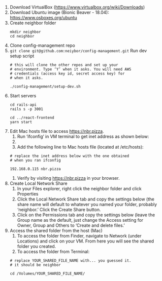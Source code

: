 <!-- TITLE: Mac Setup -->
<!-- SUBTITLE: Mac setup instructions -->

1. Download VirtualBox (https://www.virtualbox.org/wiki/Downloads)
1. Download Ubuntu image (Bionic Beaver - 18.04): https://www.osboxes.org/ubuntu
1. Create neighbor folder
	```
	mkdir neighbor
	cd neighbor
	```
1. Clone config-management repo
1. `git clone git@github.com:neiybor/config-management.git`
	Run dev setup script
	```
	# this will clone the other repos and set up your
	# environment. Type ‘Y’ when it asks. You will need AWS
	# credentials (access key id, secret access key) for
	# when it asks.
	
	./config-management/setup-dev.sh
	```
1. Start servers
	```
	cd rails-api
	rails s -p 3001
	
	cd ../react-frontend
	yarn start
	```
1. Edit Mac hosts file to access https://nbr.pizza.
	1. Run ‘ifconfig’ in VM terminal to get inet address as shown below:
	1. 
	1. Add the following line to Mac hosts file (located at /etc/hosts): 
	```
	# replace the inet address below with the one obtained 
	# when you ran ifconfig
	
	192.168.0.115 nbr.pizza
	```
	1. Verify by visiting https://nbr.pizza in your browser.
1. Create Local Network Share
	1. In your Files explorer, right click the neighbor folder and click Properties 
	1. Click the Local Network Share tab and copy the settings below (the share name will default to whatever you named your folder, probably ‘neighbor.’ Click the Create Share button.
	1. Click on the Permissions tab and copy the settings below (leave the Group name as the default, just change the Access setting for Owner, Group and Others to ‘Create and delete files.’
1. Access the shared folder from the host (Mac)
	1. To access the folder from Finder, navigate to Network (under Locations) and click on your VM. From here you will see the shared folder you created. 
	1. To access the folder from Terminal:
	```
	# replace YOUR_SHARED_FILE_NAME with... you guessed it.
	# it should be neighbor
	
	cd /Volumes/YOUR_SHARED_FILE_NAME/
	```
